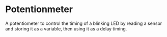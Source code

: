 # Potentionmeter
A potentiometer to control the timing of a blinking LED by reading a sensor and storing it as a variable, then using it as a delay timing.
